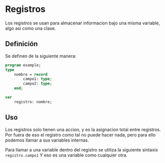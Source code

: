 # Registros

Los registros se usan para almacenar informacion bajo una misma variable, algo asi como una clase.

## Definición

Se definen de la siguiente manera:
```pascal
program example;
type
	nombre = record
		campo1: type;
		campo2: type;
	end;

var
	registro: nombre;
```

## Uso

Los registros solo tienen una accion, y es la asignacion total entre registros. Por fuera de eso el registro como tal no puede hacer nada, pero para ello podemos llamar a sus variables internas.

Para llamar a una variable dentro del registro se utiliza la siguiente sintaxis `registro.campo1`
Y eso es una variable como cualquier otra.